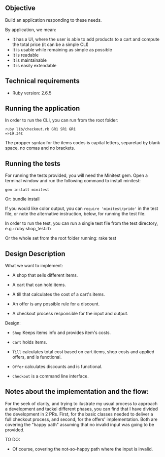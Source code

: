 ## Objective

Build an application responding to these needs. 

By application, we mean:
- It has a UI, where the user is able to add products to a cart and compute the total price (it can be a simple CLI)
- It is usable while remaining as simple as possible
- It is readable
- It is maintainable
- It is easily extendable

## Technical requirements

* Ruby version: 2.6.5

## Running the application

In order to run the CLI, you can run from the root folder:

    ruby lib/checkout.rb GR1 SR1 GR1
    =>19.34€

The propper syntax for the items codes is capital letters, separetad by blank space, no comas and no brackets. 


## Running the tests

For running the tests provided, you will need the Minitest gem. Open a
terminal window and run the following command to install minitest:

    gem install minitest
Or:
    bundle install

If you would like color output, you can `require 'minitest/pride'` in
the test file, or note the alternative instruction, below, for running
the test file.

In order to run the test, you can run a single test file from the test directory, e.g.:
    ruby shop_test.rb

Or the whole set from the root folder running:
    rake test

## Design Description

What we want to implement:

* A shop that sells different items.

* A cart that can hold items.

* A till that calculates the cost of a cart's items.

* An offer is any possible rule for a discount.

* A checkout process responsible for the input and output.

Design:

* `Shop` Keeps items info and provides item's costs.

* `Cart` holds items.

* `Till` calculates total cost based on cart items, shop costs and applied offers, and is functional.

* `Offer` calculates discounts and is functional.

* `Checkout` is a command line interface.

## Notes about the implementation and the flow:

For the seek of clarity, and trying to ilustrate my usual process to approach a development and tackel different phases, you can find that I have divided the development in 2 PRs.
First, for the basic classes needed to deliver a full checkout process, and second, for the offers' implementation. Both are covering the "happy path" assuming that no invalid input was going to be provided.

TO DO:

* Of course, covering the not-so-happy path where the input is invalid.